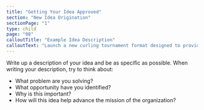 ```yaml
---
title: "Getting Your Idea Approved"
section: "New Idea Origination"
sectionPage: "1"
type: child
page: "08"
calloutTitle: "Example Idea Description"
calloutText: "Launch a new curling tournament format designed to provide a low barrier to bonspiel participation. Take the bonspiel team formation barrier findings and use them to create an individual sign up spiel at the beginning of the season to allow club members to meet new people and form teams for future events. Replace the 25 and Under Spiel with the new format to encourage higher levels of club member participation."
---
```


Write up a description of your idea and be as specific as possible. When writing your description, try to think about:

- What problem are you solving?
- What opportunity have you identified?
- Why is this important?
- How will this idea help advance the mission of the organization?
